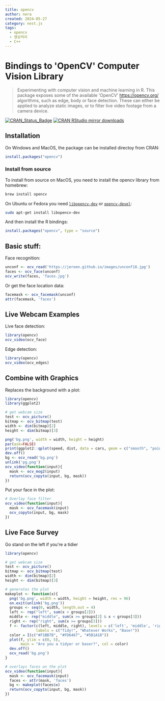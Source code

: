 ```yaml
---
title: opencv
author: nera
created: 2024-05-27
category: nest.js
tags:
  - opencv
  - 영상처리
  - C++
---
```


# Bindings to 'OpenCV' Computer Vision Library

> Experimenting with computer vision and machine learning in R. This
> package exposes some of the available 'OpenCV' <https://opencv.org/> algorithms,
> such as edge, body or face detection. These can either be applied to analyze
> static images, or to filter live video footage from a camera device.

[![CRAN_Status_Badge](http://www.r-pkg.org/badges/version/opencv)](http://cran.r-project.org/package=opencv)
[![CRAN RStudio mirror downloads](http://cranlogs.r-pkg.org/badges/opencv)](http://cran.r-project.org/web/packages/opencv/index.html)

## Installation

On Windows and MacOS, the package can be installed directoy from CRAN:

```r
install.packages("opencv")
```

### Install from source

To install from source on MacOS, you need to install the opencv library from homebrew:

```sh
brew install opencv
```

On Ubuntu or Fedora you need [`libopencv-dev`](https://packages.debian.org/testing/libopencv-dev) or [`opencv-devel`](https://src.fedoraproject.org/rpms/opencv):

```sh
sudo apt-get install libopencv-dev
```

And then install the R bindings:

```r
install.packages("opencv", type = "source")
```

## Basic stuff:

Face recognition:

```r
unconf <- ocv_read('https://jeroen.github.io/images/unconf18.jpg')
faces <- ocv_face(unconf)
ocv_write(faces, 'faces.jpg')
```

Or get the face location data:

```r
facemask <- ocv_facemask(unconf)
attr(facemask, 'faces')
```

## Live Webcam Examples

Live face detection:

```r
library(opencv)
ocv_video(ocv_face)
```

Edge detection:

```r
library(opencv)
ocv_video(ocv_edges)
```

## Combine with Graphics

Replaces the background with a plot:

```r
library(opencv)
library(ggplot2)

# get webcam size
test <- ocv_picture()
bitmap <- ocv_bitmap(test)
width <- dim(bitmap)[2]
height <- dim(bitmap)[3]

png('bg.png', width = width, height = height)
par(ask=FALSE)
print(ggplot2::qplot(speed, dist, data = cars, geom = c("smooth", "point")))
dev.off()
bg <- ocv_read('bg.png')
unlink('pg.png')
ocv_video(function(input){
  mask <- ocv_mog2(input)
  return(ocv_copyto(input, bg, mask))
})
```

Put your face in the plot:

```r
# Overlay face filter
ocv_video(function(input){
  mask <- ocv_facemask(input)
  ocv_copyto(input, bg, mask)
})
```

## Live Face Survey

Go stand on the left if you're a tidier

```r
library(opencv)

# get webcam size
test <- ocv_picture()
bitmap <- ocv_bitmap(test)
width <- dim(bitmap)[2]
height <- dim(bitmap)[3]

# generates the plot
makeplot <- function(x){
  png('bg.png', width = width, height = height, res = 96)
  on.exit(unlink('bg.png'))
  groups <- seq(0, width, length.out = 4)
  left <- rep("left", sum(x < groups[2]))
  middle <- rep("middle", sum(x >= groups[2] & x < groups[3]))
  right <- rep("right", sum(x >= groups[3]))
  f <- factor(c(left, middle, right), levels = c('left', 'middle', 'right'),
              labels = c("Tidy!", "Whatever Works", "Base!"))
  color = I(c("#F1BB7B", "#FD6467", "#5B1A18"))
  plot(f, ylim = c(0, 5),
       main = "Are you a tidyer or baser?", col = color)
  dev.off()
  ocv_read('bg.png')
}

# overlays faces on the plot
ocv_video(function(input){
  mask <- ocv_facemask(input)
  faces <- attr(mask, 'faces')
  bg <- makeplot(faces$x)
  return(ocv_copyto(input, bg, mask))
})
```
